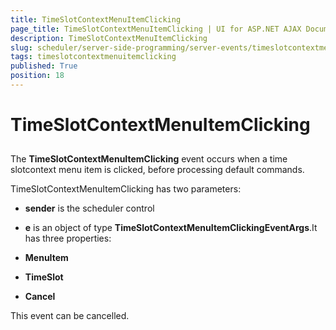 ```yaml
---
title: TimeSlotContextMenuItemClicking
page_title: TimeSlotContextMenuItemClicking | UI for ASP.NET AJAX Documentation
description: TimeSlotContextMenuItemClicking
slug: scheduler/server-side-programming/server-events/timeslotcontextmenuitemclicking
tags: timeslotcontextmenuitemclicking
published: True
position: 18
---
```


# TimeSlotContextMenuItemClicking



## 

The __TimeSlotContextMenuItemClicking__ event occurs when a time slotcontext menu item is clicked, before processing default commands.

TimeSlotContextMenuItemClicking has two parameters:

* __sender__ is the scheduler control

* __e__ is an object of type __TimeSlotContextMenuItemClickingEventArgs__.It has three properties:

* __MenuItem__

* __TimeSlot__

* __Cancel__

This event can be cancelled.
